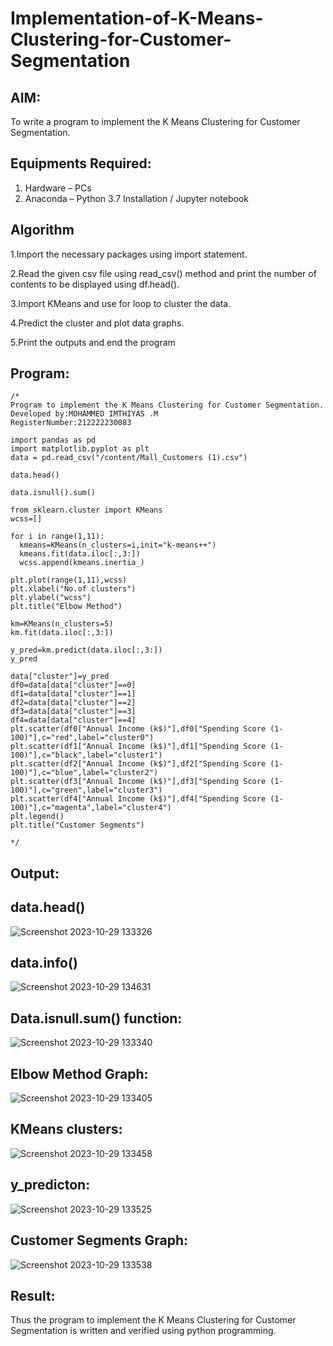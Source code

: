 # Implementation-of-K-Means-Clustering-for-Customer-Segmentation

## AIM:
To write a program to implement the K Means Clustering for Customer Segmentation.

## Equipments Required:
1. Hardware – PCs
2. Anaconda – Python 3.7 Installation / Jupyter notebook

## Algorithm

1.Import the necessary packages using import statement.

2.Read the given csv file using read_csv() method and print the number of contents to be displayed using df.head().

3.Import KMeans and use for loop to cluster the data.

4.Predict the cluster and plot data graphs.

5.Print the outputs and end the program


## Program:
```
/*
Program to implement the K Means Clustering for Customer Segmentation.
Developed by:MOHAMMED IMTHIYAS .M 
RegisterNumber:212222230083

import pandas as pd
import matplotlib.pyplot as plt
data = pd.read_csv("/content/Mall_Customers (1).csv")

data.head()

data.isnull().sum()

from sklearn.cluster import KMeans
wcss=[]

for i in range(1,11):
  kmeans=KMeans(n_clusters=i,init="k-means++")
  kmeans.fit(data.iloc[:,3:])
  wcss.append(kmeans.inertia_)

plt.plot(range(1,11),wcss)
plt.xlabel("No.of clusters")
plt.ylabel("wcss")
plt.title("Elbow Method")

km=KMeans(n_clusters=5)
km.fit(data.iloc[:,3:])

y_pred=km.predict(data.iloc[:,3:])
y_pred

data["cluster"]=y_pred
df0=data[data["cluster"]==0]
df1=data[data["cluster"]==1]
df2=data[data["cluster"]==2]
df3=data[data["cluster"]==3]
df4=data[data["cluster"]==4]
plt.scatter(df0["Annual Income (k$)"],df0["Spending Score (1-100)"],c="red",label="cluster0")
plt.scatter(df1["Annual Income (k$)"],df1["Spending Score (1-100)"],c="black",label="cluster1")
plt.scatter(df2["Annual Income (k$)"],df2["Spending Score (1-100)"],c="blue",label="cluster2")
plt.scatter(df3["Annual Income (k$)"],df3["Spending Score (1-100)"],c="green",label="cluster3")
plt.scatter(df4["Annual Income (k$)"],df4["Spending Score (1-100)"],c="magenta",label="cluster4")
plt.legend()
plt.title("Customer Segments")
  
*/
```

## Output:

## data.head()

![Screenshot 2023-10-29 133326](https://github.com/RENUGASARAVANAN/Implementation-of-K-Means-Clustering-for-Customer-Segmentation/assets/119292258/21ec9e1a-063b-41f3-89e0-4448b05b1403)

## data.info()

![Screenshot 2023-10-29 134631](https://github.com/RENUGASARAVANAN/Implementation-of-K-Means-Clustering-for-Customer-Segmentation/assets/119292258/99cce45e-1d31-4b58-aadb-4e7e232a0124)

## Data.isnull.sum() function:

![Screenshot 2023-10-29 133340](https://github.com/RENUGASARAVANAN/Implementation-of-K-Means-Clustering-for-Customer-Segmentation/assets/119292258/f671bfe7-5eb8-4320-a2e7-9f385ed506c4)

## Elbow Method Graph:

![Screenshot 2023-10-29 133405](https://github.com/RENUGASARAVANAN/Implementation-of-K-Means-Clustering-for-Customer-Segmentation/assets/119292258/7b9d6077-6dff-4792-a6f6-577c384d4ab7)

## KMeans clusters:

![Screenshot 2023-10-29 133458](https://github.com/RENUGASARAVANAN/Implementation-of-K-Means-Clustering-for-Customer-Segmentation/assets/119292258/fb551b02-8440-47a5-96ed-ef757fe0b87f)

## y_predicton:

![Screenshot 2023-10-29 133525](https://github.com/RENUGASARAVANAN/Implementation-of-K-Means-Clustering-for-Customer-Segmentation/assets/119292258/f70fca1e-ddbd-46d7-b7e2-30510c302825)

## Customer Segments Graph:

![Screenshot 2023-10-29 133538](https://github.com/RENUGASARAVANAN/Implementation-of-K-Means-Clustering-for-Customer-Segmentation/assets/119292258/a57174c0-a293-494f-84d0-079c2ced8120)


## Result:
Thus the program to implement the K Means Clustering for Customer Segmentation is written and verified using python programming.
